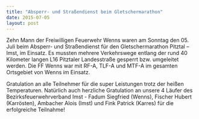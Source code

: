 ```yaml
---
title: "Absperr- und Straßendienst beim Gletschermarathon"
date: 2015-07-05
layout: post
---
```


Zehn Mann der Freiwilligen Feuerwehr Wenns waren am Sonntag den 05. Juli beim Absperr- und Straßendienst für den Gletschermarathon Pitztal – Imst, im Einsatz. Es mussten mehrere Verkehrswege entlang der rund 40 Kilometer langen L16 Pitztaler Landesstraße gesperrt bzw. umgeleitet werden. Die FF Wenns war mit RF-A, TLF-A und MTF-A im gesamten Ortsgebiet von Wenns im Einsatz.

Gratulation an alle Teilnehmer für die super Leistungen trotz der heißen Temperaturen. Natürlich auch herzliche Gratulation an unsere 4 Läufer des Bezirksfeuerwehrverband Imst - Fadum Siegfried (Wenns), Fischer Hubert (Karrösten), Ambacher Alois (Imst) und Fink Patrick (Karres) für die erfolgreiche Teilnahme!